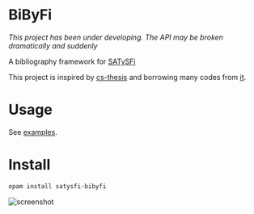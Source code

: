 # BiByFi
 *This project has been under developing. The API may be broken dramatically and suddenly*

A bibliography framework for [SATySFi](https://github.com/gfngfn/SATySFi)

This project is inspired by [cs-thesis](https://github.com/gfngfn/cs-thesis) and borrowing many codes from [it](https://github.com/gfngfn/cs-thesis).

# Usage
See [examples](https://github.com/namachan10777/master/example).

# Install
```sh
opam install satysfi-bibyfi
```

![screenshot](https://raw.githubusercontent.com/namachan10777/bibyfi/master/screenshot.png)
